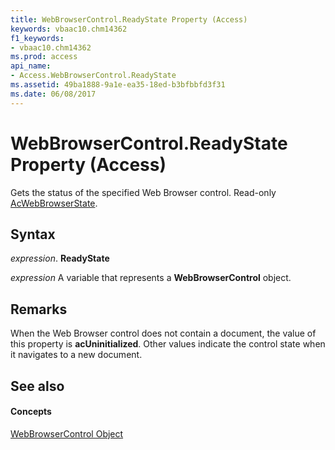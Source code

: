 ```yaml
---
title: WebBrowserControl.ReadyState Property (Access)
keywords: vbaac10.chm14362
f1_keywords:
- vbaac10.chm14362
ms.prod: access
api_name:
- Access.WebBrowserControl.ReadyState
ms.assetid: 49ba1888-9a1e-ea35-18ed-b3bfbbfd3f31
ms.date: 06/08/2017
---
```



# WebBrowserControl.ReadyState Property (Access)

Gets the status of the specified Web Browser control. Read-only [AcWebBrowserState](acwebbrowserstate-enumeration-access.md).


## Syntax

 _expression_. **ReadyState**

 _expression_ A variable that represents a **WebBrowserControl** object.


## Remarks

When the Web Browser control does not contain a document, the value of this property is  **acUninitialized**. Other values indicate the control state when it navigates to a new document.


## See also


#### Concepts


[WebBrowserControl Object](webbrowsercontrol-object-access.md)

